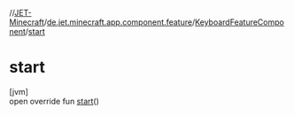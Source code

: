 //[JET-Minecraft](../../../index.md)/[de.jet.minecraft.app.component.feature](../index.md)/[KeyboardFeatureComponent](index.md)/[start](start.md)

# start

[jvm]\
open override fun [start](start.md)()
